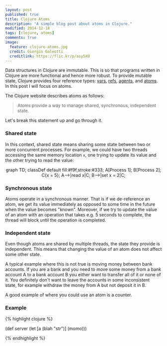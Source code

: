 ```yaml
---
layout: post
published: true
title: Clojure Atoms
description: "A simple blog post about atoms in Clojure."
modified: 2014-12-18
tags: [clojure, atoms]
comments: true
image:
  feature: clojure-atoms.jpg
  credit: Giorgio Galeotti
  creditlink: https://flic.kr/p/asy5XU
---
```


<script src="http://www.sveido.com/mermaid/dist/mermaid.full.min.js"></script>

<!-- image of an actual atom, hehe :D -->

Data structures in Clojure are immutable. This is so that programs written in Clojure are more functional and hence more robust. To provide mutable state, Clojure provides four reference types: [vars](http://clojure.org/vars), [refs](http://clojure.org/refs), [agents](http://clojure.org/agents), and [atoms](http://clojure.org/atoms). In this post I will focus on atoms.

The Clojure website describes atoms as follows:

> Atoms provide a way to manage shared, synchronous, independent state.

Let's break this statement up and go through it.

### Shared state

In this context, shared state means sharing some state between two or more concurrent processes. For example, we could have two threads accessing the same memory location `x`, one trying to update its value and the other trying to read the value:

<div class="mermaid" style="text-align: center;">
    graph TD;
    classDef default fill:#f9f,stroke:#333;
    A[Process 1];
    B[Process 2];
    C{x = 5};
    A-->|read x|C;
    B-->|set x = 2|C;
</div>

### Synchronous state

Atoms operate in a synchronous manner. That is if we de-reference an atom, we get its value immediately as opposed to some time in the future when the value becomes "known". Moreover, if we try to update the value of an atom with an operation that takes e.g. 5 seconds to complete, the thread will block until the operation is completed.

### Independent state

Even though atoms are shared by multiple threads, the state they provide is independent. This means that changing the value of an atom does not affect some other state.

A typical example where this is not true is moving money between bank accounts. If you are a bank and you need to move some money from a bank account A to a bank account B you either want to transfer all of it or none of it. You definitely don't want to leave the accounts in some inconsistent state, for example withdraw the money from A but not deposit it in B.
<!-- ^ this phrasing is weird -->

A good example of where you could use an atom is a counter.

### Example

{% highlight clojure %}

(def server
    (let [a (blah "str")]
        (momo)))

{% endhighlight %}
